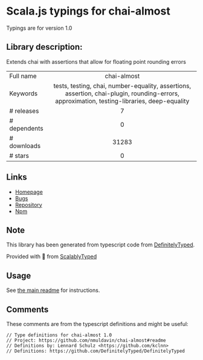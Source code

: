 
# Scala.js typings for chai-almost

Typings are for version 1.0

## Library description:
Extends chai with assertions that allow for floating point rounding errors

|                    |                 |
| ------------------ | :-------------: |
| Full name          | chai-almost |
| Keywords           | tests, testing, chai, number-equality, assertions, assertion, chai-plugin, rounding-errors, approximation, testing-libraries, deep-equality |
| # releases         | 7 |
| # dependents       | 0 |
| # downloads        | 31283 |
| # stars            | 0 |

## Links
- [Homepage](https://github.com/nmuldavin/chai-almost#readme)
- [Bugs](https://github.com/nmuldavin/chai-almost/issues)
- [Repository](https://github.com/nmuldavin/chai-almost)
- [Npm](https://www.npmjs.com/package/chai-almost)
    


## Note
This library has been generated from typescript code from [DefinitelyTyped](https://definitelytyped.org).

Provided with :purple_heart: from [ScalablyTyped](https://github.com/oyvindberg/ScalablyTyped)

## Usage
See [the main readme](../../readme.md) for instructions.

## Comments

These comments are from the typescript definitions and might be useful:
```
// Type definitions for chai-almost 1.0
// Project: https://github.com/nmuldavin/chai-almost#readme
// Definitions by: Lennard Schulz <https://github.com/kclnn>
// Definitions: https://github.com/DefinitelyTyped/DefinitelyTyped

```

